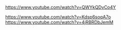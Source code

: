 https://www.youtube.com/watch?v=QWYkQDvCo4Y

https://www.youtube.com/watch?v=Kdsp6soqA7o https://www.youtube.com/watch?v=4jRBRDbJemM